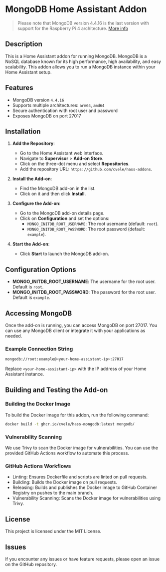 # MongoDB Home Assistant Addon

> Please note that MongoDB version 4.4.16 is the last version with support for the Raspberry Pi 4 architecture. [More info](https://github.com/docker-library/mongo/issues/485)

## Description

This is a Home Assistant addon for running MongoDB. MongoDB is a NoSQL database known for its high performance, high availability, and easy scalability. This addon allows you to run a MongoDB instance within your Home Assistant setup.

## Features

- MongoDB version `4.4.16`
- Supports multiple architectures: `arm64`, `amd64`
- Secure authentication with root user and password
- Exposes MongoDB on port 27017

## Installation

1. **Add the Repository**:
   - Go to the Home Assistant web interface.
   - Navigate to **Supervisor** > **Add-on Store**.
   - Click on the three-dot menu and select **Repositories**.
   - Add the repository URL: `https://github.com/cvele/hass-addons`.

2. **Install the Add-on**:
   - Find the MongoDB add-on in the list.
   - Click on it and then click **Install**.

3. **Configure the Add-on**:
   - Go to the MongoDB add-on details page.
   - Click on **Configuration** and set the options:
     - `MONGO_INITDB_ROOT_USERNAME`: The root username (default: `root`).
     - `MONGO_INITDB_ROOT_PASSWORD`: The root password (default: `example`).

4. **Start the Add-on**:
   - Click **Start** to launch the MongoDB add-on.

## Configuration Options

- **MONGO_INITDB_ROOT_USERNAME**: The username for the root user. Default is `root`.
- **MONGO_INITDB_ROOT_PASSWORD**: The password for the root user. Default is `example`.

## Accessing MongoDB

Once the add-on is running, you can access MongoDB on port 27017. You can use any MongoDB client or integrate it with your applications as needed.

### Example Connection String

```bash
mongodb://root:example@<your-home-assistant-ip>:27017
```

Replace `<your-home-assistant-ip>` with the IP address of your Home Assistant instance.

## Building and Testing the Add-on

### Building the Docker Image

To build the Docker image for this addon, run the following command:

```sh
docker build -t ghcr.io/cvele/hass-mongodb:latest mongodb/
```

### Vulnerability Scanning

We use Trivy to scan the Docker image for vulnerabilities. You can use the provided GitHub Actions workflow to automate this process.

### GitHub Actions Workflows

- Linting: Ensures Dockerfile and scripts are linted on pull requests.
- Building: Builds the Docker image on pull requests.
- Releasing: Builds and publishes the Docker image to GitHub Container Registry on pushes to the main branch.
- Vulnerability Scanning: Scans the Docker image for vulnerabilities using Trivy.

## License

This project is licensed under the MIT License.

## Issues

If you encounter any issues or have feature requests, please open an issue on the GitHub repository.

